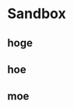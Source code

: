 Sandbox
====================

hoge
--------------------


hoe
--------------------



moe
--------------------



